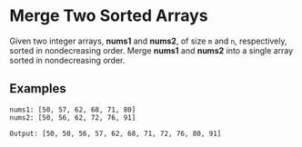 # Merge Two Sorted Arrays

Given two integer arrays, **nums1** and **nums2**, of size `m` and `n`, respectively, sorted in nondecreasing order. Merge **nums1** and **nums2** into a single array sorted in nondecreasing order.

## Examples

```
nums1: [50, 57, 62, 68, 71, 80]
nums2: [50, 56, 62, 72, 76, 91]

Output: [50, 50, 56, 57, 62, 68, 71, 72, 76, 80, 91]
```

